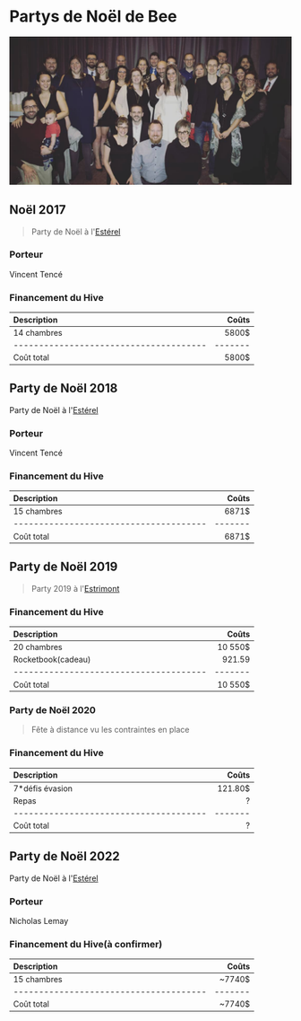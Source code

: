 # Partys de Noël de Bee

![Confoo](../../../assets/img/noel.png)

## Noël 2017

>Party de Noël à l'[Estérel](https://www.esterel.com/)

### Porteur

Vincent Tencé

### Financement du Hive

| Description      | Coûts |
| :----------- |  ---: |
| 14 chambres     | 5800$       |
|  --------------------------------------   | -------       |
| Coût total   | 5800$        |

## Party de Noël 2018
Party de Noël à l'[Estérel](https://www.esterel.com/)

### Porteur
Vincent Tencé

### Financement du Hive
| Description      | Coûts |
| :----------- |  ---: |
| 15 chambres     | 6871$       |
|  --------------------------------------   | -------       |
| Coût total   | 6871$        |


## Party de Noël 2019
> Party 2019 à l'[Estrimont](https://www.estrimont.ca/)

### Financement du Hive

| Description      | Coûts |
| :----------- |  ---: |
| 20 chambres     | 10 550$        |
|Rocketbook(cadeau)|921.59|
|  --------------------------------------   | -------       |
| Coût total   | 10 550$|



### Party de Noël 2020
> Fête à distance vu les contraintes en place

### Financement du Hive

| Description      | Coûts |
| :----------- |  ---: |
| 7*défis évasion     | 121.80$        |
|Repas|?|
|  --------------------------------------   | -------       |
| Coût total   | ?|


## Party de Noël 2022
Party de Noël à l'[Estérel](https://www.esterel.com/)

### Porteur
Nicholas Lemay

### Financement du Hive(à confirmer)
| Description      | Coûts |
| :----------- |  ---: |
| 15 chambres     | ~7740$       |
|  --------------------------------------   | -------       |
| Coût total   | ~7740$        |
